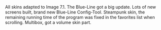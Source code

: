 All skins adapted to Image 7.1.
The Blue-Line got a big update.
Lots of new screens built, brand new Blue-Line Config-Tool.
Steampunk skin, the remaining running time of the program was fixed in the favorites list when scrolling.
Multibox, got a volume skin part.
